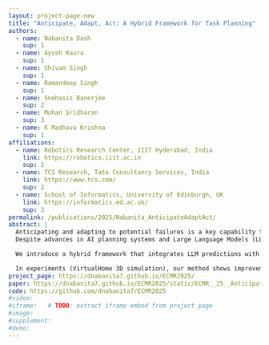 ```yaml
---
layout: project-page-new
title: "Anticipate, Adapt, Act: A Hybrid Framework for Task Planning"
authors:
  - name: Nabanita Dash
    sup: 1
  - name: Ayush Kaura
    sup: 1
  - name: Shivam Singh
    sup: 1
  - name: Ramandeep Singh
    sup: 1
  - name: Snehasis Banerjee
    sup: 2
  - name: Mohan Sridharan
    sup: 3
  - name: K Madhava Krishna
    sup: 1
affiliations:
  - name: Robotics Research Center, IIIT Hyderabad, India
    link: https://robotics.iiit.ac.in
    sup: 1
  - name: TCS Research, Tata Consultancy Services, India
    link: https://www.tcs.com/
    sup: 2
  - name: School of Informatics, University of Edinburgh, UK
    link: https://informatics.ed.ac.uk/
    sup: 3
permalink: /publications/2025/Nabanita_AnticipateAdaptAct/
abstract: |
  Anticipating and adapting to potential failures is a key capability that robots require for effective human–robot collaboration in complex domains.
  Despite advances in AI planning systems and Large Language Models (LLMs), uncertainty in task outcomes remains a challenge.

  We introduce a hybrid framework that integrates LLM predictions with relational decision-making using RDDL. The robot reasons about human capabilities, possible task failures, and executes actions to either prevent or recover from failure.

  In experiments (VirtualHome 3D simulation), our method shows improvements in task completion, execution time, and collaboration.
project_page: https://dnabanita7.github.io/ECMR2025/
paper: https://dnabanita7.github.io/ECMR2025/static/ECMR__25__Anticipate_Adapt_Act.pdf
code: https://github.com/dnabanita7/ECMR2025
#video: 
#iframe:   # TODO: extract iframe embed from project page
#image: 
#supplement: 
#demo: 
---
```

